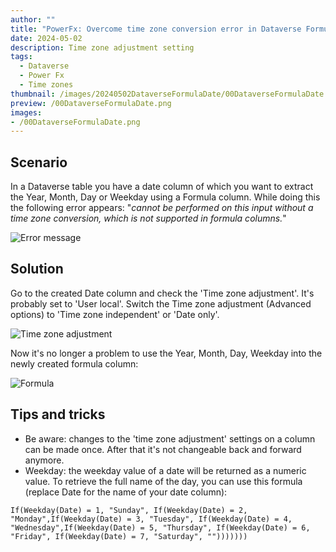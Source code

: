 ```yaml
---
author: ""
title: "PowerFx: Overcome time zone conversion error in Dataverse Formula column"
date: 2024-05-02
description: Time zone adjustment setting
tags:
  - Dataverse
  - Power Fx
  - Time zones
thumbnail: /images/20240502DataverseFormulaDate/00DataverseFormulaDate.png
preview: /00DataverseFormulaDate.png
images: 
- /00DataverseFormulaDate.png
---
```



## Scenario
In a Dataverse table you have a date column of which you want to extract the Year, Month, Day or Weekday using a Formula column. While doing this the following error appears: 
"_cannot be performed on this input without a time zone conversion, which is not supported in formula columns._"


![Error message](/images/20240502DataverseFormulaDate/01-errormessage.png)



## Solution
Go to the created Date column and check the 'Time zone adjustment'. It's probably set to 'User local'.
Switch the Time zone adjustment (Advanced options) to 'Time zone independent' or 'Date only'.

![Time zone adjustment](/images/20240502DataverseFormulaDate/02-timezoneadjustment.png)

Now it's no longer a problem to use the Year, Month, Day, Weekday into the newly created formula column:

![Formula](/images/20240502DataverseFormulaDate/03-formula.png)


## Tips and tricks
* Be aware: changes to the 'time zone adjustment' settings on a column can be made once. After that it's not changeable back and forward anymore.
* Weekday: the weekday value of a date will be returned as a numeric value. To retrieve the full name of the day, you can use this formula (replace Date for the name of your date column): 

```
If(Weekday(Date) = 1, "Sunday", If(Weekday(Date) = 2, "Monday",If(Weekday(Date) = 3, "Tuesday", If(Weekday(Date) = 4, "Wednesday",If(Weekday(Date) = 5, "Thursday", If(Weekday(Date) = 6, "Friday", If(Weekday(Date) = 7, "Saturday", "")))))))
```
